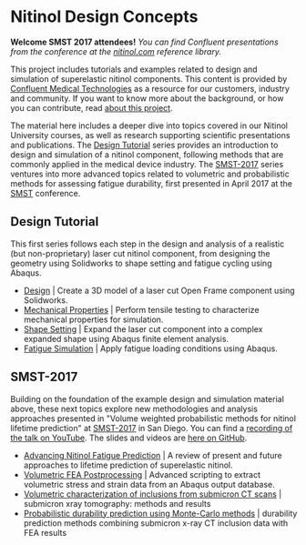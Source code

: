 Nitinol Design Concepts
================================

**Welcome SMST 2017 attendees!** _You can find Confluent presentations from the conference at the [nitinol.com](http://nitinol.com) reference library._

This project includes tutorials and examples related to design and simulation of superelastic nitinol components. This content is provided by [Confluent Medical Technologies](http://confluentmedical.com) as a resource for our customers, industry and community. If you want to know more about the background, or how you can contribute, read [about this project](about.md).

The material here includes a deeper dive into topics covered in our Nitinol University courses, as well as research supporting scientific presentations and publications. The [Design Tutorial](#design-tutorial) series provides an introduction to design and simulation of a nitinol component, following methods that are commonly applied in the medical device industry. The [SMST-2017](#smst-2017) series ventures into more advanced topics related to volumetric and probabilistic methods for assessing fatigue durability, first presented in April 2017 at the [SMST](http://www.asminternational.org/web/smst2017) conference. 

## Design Tutorial

This first series follows each step in the design and analysis of a realistic (but non-proprietary) laser cut nitinol component, from designing the geometry using Solidworks to shape setting and fatigue cycling using Abaqus.

* [Design](105-open-frame-design) \| Create a 3D model of a laser cut Open Frame component using Solidworks.
* [Mechanical Properties](110-material-characterization) \| Perform tensile testing to characterize mechanical properties for simulation.
* [Shape Setting](115-open-frame-shape-set) \| Expand the laser cut component into a complex expanded shape using Abaqus finite element analysis.
* [Fatigue Simulation](120-open-frame-fatigue) \| Apply fatigue loading conditions using Abaqus.

## SMST-2017

Building on the foundation of the example design and simulation material above, these next topics explore new methodologies and analysis approaches presented in "Volume weighted probabilistic methods for nitinol lifetime prediction" at [SMST-2017](http://www.asminternational.org/web/smst2017) in San Diego. You can find a [recording of the talk on YouTube](https://youtu.be/fGN6rWQzPnY). The slides and videos are [here on GitHub](https://github.com/confluentmedical/nitinol-design-concepts/tree/master/smst17).

* [Advancing Nitinol Fatigue Prediction](205-advancing-fatigue-prediction) \| A review of present and future approaches to lifetime prediction of superelastic nitinol.
* [Volumetric FEA Postprocessing](125-volumetric-analysis) \| Advanced scripting to extract volumetric stress and strain data from an Abaqus output database.
* [Volumetric characterization of inclusions from submicron CT scans](210-xct-methods) \| submicron xray tomography: methods and results
* [Probabilistic durability prediction using Monte-Carlo methods](215-monte-carlo) \| durability prediction methods combining submicron x-ray CT inclusion data with FEA results

